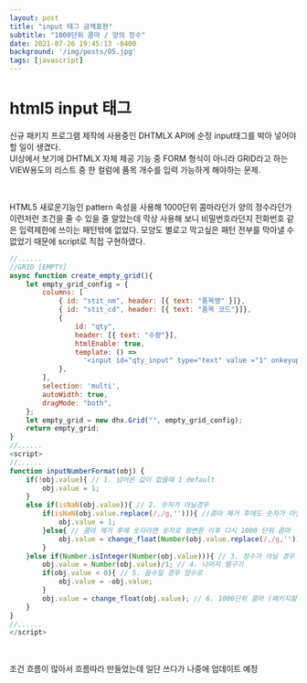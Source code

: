 ```yaml
---
layout: post
title: "input 태그 금액표현"
subtitle: "1000단위 콤마 / 양의 정수"
date: 2021-07-26 19:45:13 -0400
background: '/img/posts/05.jpg'
tags: [javascript]
---
```

# html5 input 태그
신규 패키지 프로그램 제작에 사용중인 DHTMLX API에 순정 input태그를 박아 넣어야 할 일이 생겼다.    
UI상에서 보기에 DHTMLX 자체 제공 기능 중 FORM 형식이 아니라 GRID라고 하는 VIEW용도의 리스트 중 한 컬럼에 품목 개수를 입력 가능하게 해야하는 문제.   

<br>

HTML5 새로운기능인 pattern 속성을 사용해 1000단위 콤마라던가 양의 정수라던가 이런저런 조건을 줄 수 있을 줄 알았는데 막상 사용해 보니 비밀번호라던지 전화번호 같은
입력제한에 쓰이는 패턴밖에 없었다.
모양도 별로고 막고싶은 패턴 전부를 막아낼 수 없었기 때문에 script로 직접 구현하였다.   

``` javascript
//......
//GRID [EMPTY]
async function create_empty_grid(){
	let empty_grid_config = {
		columns: [
			{ id: "stit_nm", header: [{ text: "품목명" }]},
			{ id: "stit_cd", header: [{ text: "품목 코드"}]},
			{
				id: "qty", 
				header: [{ text: "수량"}], 
				htmlEnable: true, 
				template: () => 
				  '<input id="qty_input" type="text" value ="1" onkeyup="inputNumberFormat(this)">'
			}, 
		],
		selection: 'multi',
		autoWidth: true, 
		dragMode: "both",
	};
	let empty_grid = new dhx.Grid("", empty_grid_config);
	return empty_grid;
}
//......
<script>
//......
function inputNumberFormat(obj) {
	if(!obj.value){ // 1. 넘어온 값이 없을때 1 default
		obj.value = 1;
	}
	else if(isNaN(obj.value)){ // 2. 숫자가 아닐경우 
		if(isNaN(obj.value.replace(/,/g,''))){ //콤마 제거 후에도 숫자가 아닐경우 1로 변경
			obj.value = 1;
		}else{ // 콤마 제거 후에 숫자라면 숫자로 형변환 이후 다시 1000 단위 콤마
			obj.value = change_float(Number(obj.value.replace(/,/g,'')));
		}
	}else if(Number.isInteger(Number(obj.value))){ // 3. 정수가 아닐 경우 
		obj.value = Number(obj.value)/1; // 4. 나머지 떨구기
		if(obj.value < 0){ // 5. 음수일 경우 양수로
			obj.value = -obj.value;
		}
		obj.value = change_float(obj.value); // 6. 1000단위 콤마 (패키지함수 따로 구현) -> 2번으로
	}
}
//......
</script>

```
<br>

조건 흐름이 많아서 흐름따라 만들었는데 일단 쓰다가 나중에 업데이트 예정

